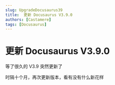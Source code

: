 ```yaml
---
slug: UpgradeDocusaurus39
title:  更新 Docusaurus V3.9.0
authors: [Castamere]
tags: [Docusaurus]
---
```


# 更新 Docusaurus V3.9.0

等了很久的 V3.9 突然更新了

时隔十个月，再次更新版本，看有没有什么新花样

<!-- truncate -->

